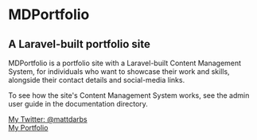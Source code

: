 # MDPortfolio
## A Laravel-built portfolio site

MDPortfolio is a portfolio site with a Laravel-built Content Management System, for individuals who want to showcase their work and skills, alongside their contact details and social-media links.

To see how the site's Content Management System works, see the admin user guide in the documentation directory.

[My Twitter: @mattdarbs](http://twitter.com/mattdarbs)  
[My Portfolio](http://md-developer.uk)
